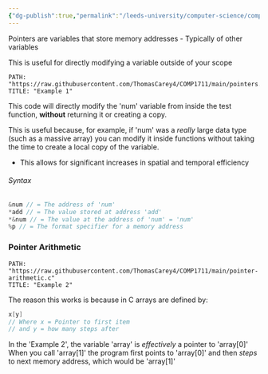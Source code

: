 ```yaml
---
{"dg-publish":true,"permalink":"/leeds-university/computer-science/compulsory-modules/procedural-programming/pointers/"}
---
```


Pointers are variables that store memory addresses
	- Typically of other variables

This is useful for directly modifying a variable outside of your scope
```embed-c
PATH: "https://raw.githubusercontent.com/ThomasCarey4/COMP1711/main/pointers.c"
TITLE: "Example 1"
```
This code will directly modify the 'num' variable from inside the test function, **without** returning it or creating a copy.

This is useful because, for example, if 'num' was a *really* large data type (such as a massive array) you can modify it inside functions without taking the time to create a local copy of the variable.
- This allows for significant increases in spatial and temporal efficiency

###### Syntax
```C
&num // = The address of 'num'
*add // = The value stored at address 'add'
*&num // = The value at the address of 'num' = 'num'
%p // = The format specifier for a memory address
```
### Pointer Arithmetic
```embed-c
PATH: "https://raw.githubusercontent.com/ThomasCarey4/COMP1711/main/pointer-arithmetic.c"
TITLE: "Example 2"
```
The reason this works is because in C arrays are defined by:
```C
x[y]
// Where x = Pointer to first item
// and y = how many steps after
```
In the 'Example 2', the variable 'array' is *effectively* a pointer to 'array\[0]'
When you call 'array\[1]' the program first points to 'array\[0]' and then *steps* to next memory address, which would be 'array\[1]'
